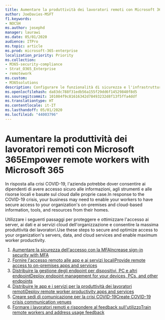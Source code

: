 ```yaml
---
title: Aumentare la produttività dei lavoratori remoti con Microsoft 365
author: JoeDavies-MSFT
f1.keywords:
- NOCSH
ms.author: josephd
manager: laurawi
ms.date: 05/01/2020
audience: ITPro
ms.topic: article
ms.prod: microsoft-365-enterprise
localization_priority: Priority
ms.collection:
- M365-security-compliance
- Strat_O365_Enterprise
- remotework
ms.custom:
- M365solutions
description: Configurare le funzionalità di sicurezza e l'infrastruttura di servizio necessarie per consentire ai dipendenti di lavorare in remoto ovunque e in qualsiasi momento.
ms.openlocfilehash: da83dc788f31edb56a155f29dd6f14529840f8d5
ms.sourcegitcommit: 101084f9c81616342d78493232d8f13f5ffa4ddf
ms.translationtype: HT
ms.contentlocale: it-IT
ms.lasthandoff: 05/01/2020
ms.locfileid: "44003796"
---
```

# <a name="empower-remote-workers-with-microsoft-365"></a><span data-ttu-id="6e440-103">Aumentare la produttività dei lavoratori remoti con Microsoft 365</span><span class="sxs-lookup"><span data-stu-id="6e440-103">Empower remote workers with Microsoft 365</span></span>

<span data-ttu-id="6e440-104">In risposta alla crisi COVID-19, l'azienda potrebbe dover consentire ai dipendenti di avere accesso sicuro alle informazioni, agli strumenti e alle risorse locali e basate sul cloud dalle proprie case.</span><span class="sxs-lookup"><span data-stu-id="6e440-104">In response to the COVID-19 crisis, your business may need to enable your workers to have secure access to your organization's on-premises and cloud-based information, tools, and resources from their homes.</span></span> 

<span data-ttu-id="6e440-105">Utilizzare i seguenti passaggi per proteggere e ottimizzare l'accesso ai server, ai dati e ai servizi cloud dell'organizzazione e consentire la massima produttività dei lavoratori.</span><span class="sxs-lookup"><span data-stu-id="6e440-105">Use these steps to secure and optimize access to your organization's servers, data, and cloud services and enable maximum worker productivity.</span></span>

1. [<span data-ttu-id="6e440-106">Aumentare la sicurezza dell'accesso con la MFA</span><span class="sxs-lookup"><span data-stu-id="6e440-106">Increase sign-in security with MFA</span></span>](empower-people-to-work-remotely-secure-sign-in.md)
2. [<span data-ttu-id="6e440-107">Fornire l'accesso remoto alle app e ai servizi locali</span><span class="sxs-lookup"><span data-stu-id="6e440-107">Provide remote access to on-premises apps and services</span></span>](empower-people-to-work-remotely-remote-access.md)
3. [<span data-ttu-id="6e440-108">Distribuire la gestione degli endpoint per dispositivi, PC e altri endpoint</span><span class="sxs-lookup"><span data-stu-id="6e440-108">Deploy endpoint management for your devices, PCs, and other endpoints</span></span>](empower-people-to-work-remotely-manage-endpoints.md)
4. [<span data-ttu-id="6e440-109">Distribuire le app e i servizi per la produttività dei lavoratori remoti</span><span class="sxs-lookup"><span data-stu-id="6e440-109">Deploy remote worker productivity apps and services</span></span>](empower-people-to-work-remotely-teams-productivity-apps.md)
5. [<span data-ttu-id="6e440-110">Creare sedi di comunicazione per la crisi COVID-19</span><span class="sxs-lookup"><span data-stu-id="6e440-110">Create COVID-19 crisis communication venues</span></span>](empower-people-to-work-remotely-communication-venues.md)
6. [<span data-ttu-id="6e440-111">Formare i lavoratori remoti e rispondere al feedback sull'utilizzo</span><span class="sxs-lookup"><span data-stu-id="6e440-111">Train remote workers and address usage feedback</span></span>](empower-people-to-work-remotely-train-monitor-usage.md)

